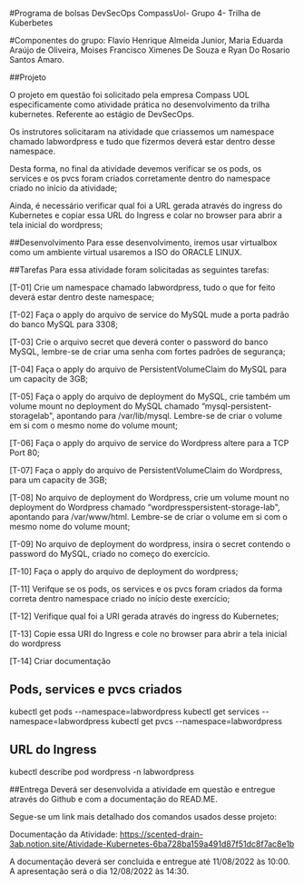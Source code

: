 #Programa de bolsas DevSecOps CompassUol- Grupo 4- Trilha de Kuberbetes

#Componentes do grupo: Flavio Henrique Almeida Junior, Maria Eduarda Araújo de Oliveira, Moises Francisco Ximenes De Souza e Ryan Do Rosario Santos Amaro.


##Projeto

O projeto em questão foi solicitado pela empresa Compass UOL especificamente como atividade prática no desenvolvimento da trilha kubernetes. Referente ao estágio de DevSecOps.

Os instrutores solicitaram na atividade que criassemos um namespace chamado labwordpress e tudo que fizermos deverá estar dentro desse namespace.

Desta forma, no final da atividade devemos verificar se os pods, os services e os pvcs foram criados corretamente dentro do namespace criado no início da atividade;

Ainda, é necessário verificar qual foi a URL gerada através do ingress do Kubernetes e copiar essa URL do Ingress e colar no browser para abrir a tela inicial do wordpress;


##Desenvolvimento
Para esse desenvolvimento, iremos usar virtualbox como um ambiente virtual usaremos a ISO do ORACLE LINUX.

##Tarefas
Para essa atividade foram solicitadas as seguintes tarefas:

[T-01] Crie um namespace chamado labwordpress, tudo o que for feito deverá estar dentro deste namespace;

[T-02] Faça o apply do arquivo de service do MySQL mude a porta padrão do banco MySQL para 3308;

[T-03] Crie o arquivo secret que deverá conter o password do banco MySQL, lembre-se de criar uma senha com fortes padrões de segurança;

[T-04] Faça o apply do arquivo de PersistentVolumeClaim do MySQL para um capacity de 3GB;

[T-05] Faça o apply do arquivo de deployment do MySQL, crie também um volume mount no deployment do MySQL chamado “mysql-persistent-storagelab", apontando para /var/lib/mysql. Lembre-se de criar o volume em si com o mesmo nome do volume mount;

[T-06] Faça o apply do arquivo de service do Wordpress altere para a TCP Port 80;

[T-07] Faça o apply do arquivo de PersistentVolumeClaim do Wordpress, para um capacity de 3GB;

[T-08] No arquivo de deployment do Wordpress, crie um volume mount no deployment do Wordpress chamado “wordpresspersistent-storage-lab", apontando para /var/www/html. Lembre-se de criar o volume em si com o mesmo nome do volume mount;

[T-09] No arquivo de deployment do wordpress, insira o secret contendo o password do MySQL, criado no começo do exercício.

[T-10] Faça o apply do arquivo de deployment do wordpress;

[T-11] Verifque se os pods, os services e os pvcs foram criados da forma correta dentro namespace criado no início deste exercício;

[T-12] Verifique qual foi a URI gerada através do ingress do Kubernetes;

[T-13] Copie essa URI do Ingress e cole no browser para abrir a tela inicial do wordpress

[T-14] Criar documentação


## Pods, services e pvcs criados  

kubectl get pods --namespace=labwordpress
kubectl get services --namespace=labwordpress
kubectl get pvcs --namespace=labwordpress

## URL do Ingress

kubectl describe pod wordpress -n labwordpress


##Entrega
Deverá ser desenvolvida a atividade em questão e entregue através do Github e com a documentação do READ.ME.

Segue-se um link mais detalhado dos comandos usados desse projeto:

Documentação da Atividade: https://scented-drain-3ab.notion.site/Atividade-Kubernetes-6ba728ba159a491d87f51dc8f7ac8e1b

A documentação deverá ser concluida e entregue até 11/08/2022 às 10:00.
A apresentação será o dia 12/08/2022 às 14:30. 
